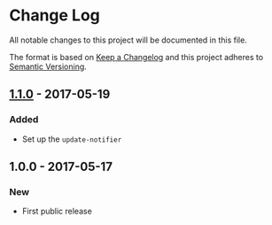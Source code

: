 # Change Log
All notable changes to this project will be documented in this file.

The format is based on [Keep a Changelog](http://keepachangelog.com/)
and this project adheres to [Semantic Versioning](http://semver.org/).

## [1.1.0] - 2017-05-19
### Added
- Set up the `update-notifier`

## 1.0.0 - 2017-05-17
### New
- First public release

[1.1.0]: https://github.com/codsen/chlu-cli/compare/v1.0.0...v1.1.0
